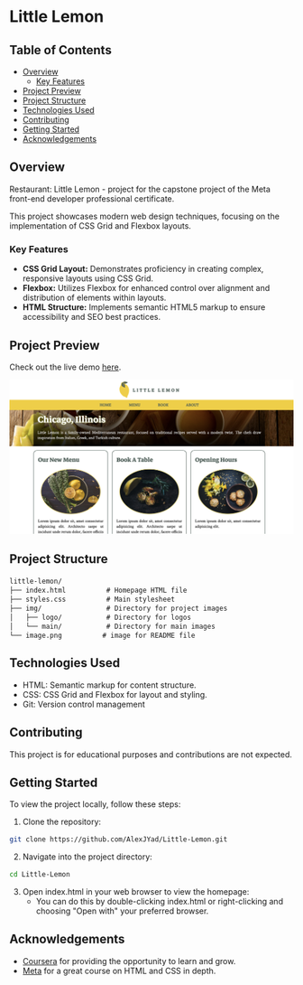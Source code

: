 <h1>Little Lemon</h1>

<h2>Table of Contents</h2>

- [Overview](#overview)
  - [Key Features](#key-features)
- [Project Preview](#project-preview)
- [Project Structure](#project-structure)
- [Technologies Used](#technologies-used)
- [Contributing](#contributing)
- [Getting Started](#getting-started)
- [Acknowledgements](#acknowledgements)

## Overview

Restaurant: Little Lemon - project for the capstone project of the Meta front-end developer professional certificate.

This project showcases modern web design techniques, focusing on the implementation of CSS Grid and Flexbox layouts.

### Key Features

+ **CSS Grid Layout:** Demonstrates proficiency in creating complex, responsive layouts using CSS Grid.
+ **Flexbox:** Utilizes Flexbox for enhanced control over alignment and distribution of elements within layouts.
+ **HTML Structure:** Implements semantic HTML5 markup to ensure accessibility and SEO best practices.

## Project Preview

Check out the live demo [here](https://alexjyad.github.io/Little-Lemon/).

![Site img preview](image.png)

## Project Structure

```plaintext
little-lemon/
├── index.html          # Homepage HTML file
├── styles.css          # Main stylesheet
├── img/                # Directory for project images
│   ├── logo/           # Directory for logos
│   └── main/           # Directory for main images
└── image.png          # image for README file
```

## Technologies Used
+ HTML: Semantic markup for content structure.
+ CSS: CSS Grid and Flexbox for layout and styling.
+ Git: Version control management

## Contributing

This project is for educational purposes and contributions are not expected.

## Getting Started

To view the project locally, follow these steps:

1. Clone the repository:

```bash
git clone https://github.com/AlexJYad/Little-Lemon.git
```
2. Navigate into the project directory:

```bash
cd Little-Lemon
```

3. Open index.html in your web browser to view the homepage:
   - You can do this by double-clicking index.html or right-clicking and choosing "Open with" your preferred browser.

## Acknowledgements

- [Coursera](https://www.coursera.org) for providing the opportunity to learn and grow.
- [Meta](https://www.coursera.org/learn/html-and-css-in-depth) for a great course on HTML and CSS in depth.

